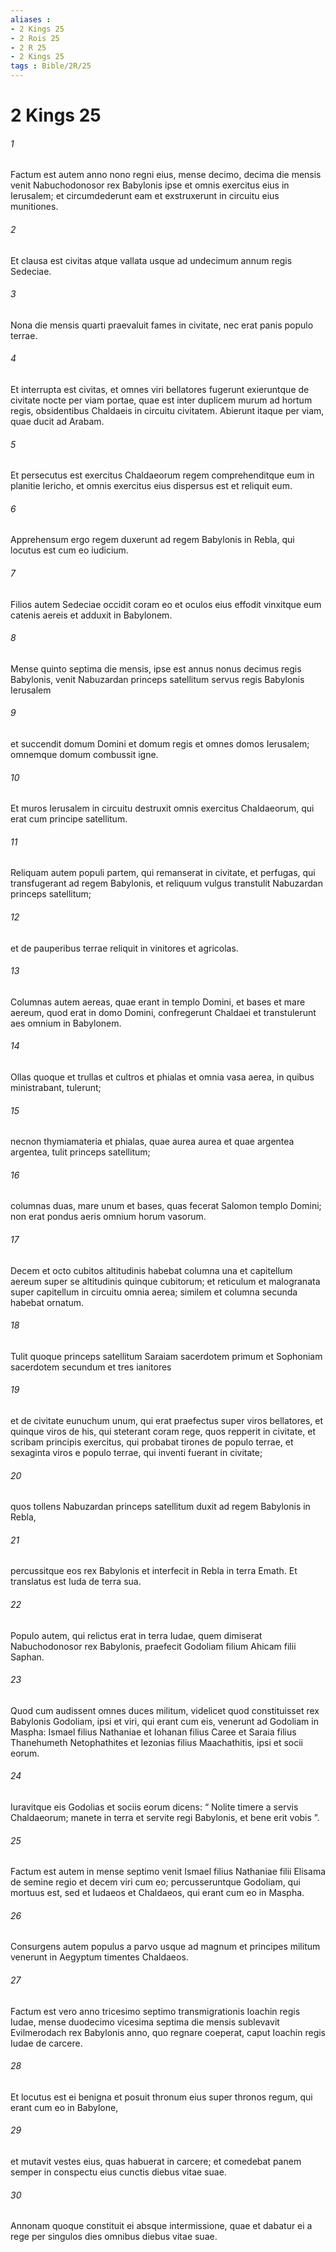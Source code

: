 ```yaml
---
aliases : 
- 2 Kings 25
- 2 Rois 25
- 2 R 25
- 2 Kings 25
tags : Bible/2R/25
---
```


# 2 Kings 25

###### 1
Factum est autem anno nono regni eius, mense decimo, decima die mensis venit Nabuchodonosor rex Babylonis ipse et omnis exercitus eius in Ierusalem; et circumdederunt eam et exstruxerunt in circuitu eius munitiones. 
###### 2
Et clausa est civitas atque vallata usque ad undecimum annum regis Sedeciae. 
###### 3
Nona die mensis quarti praevaluit fames in civitate, nec erat panis populo terrae. 
###### 4
Et interrupta est civitas, et omnes viri bellatores fugerunt exieruntque de civitate nocte per viam portae, quae est inter duplicem murum ad hortum regis, obsidentibus Chaldaeis in circuitu civitatem. Abierunt itaque per viam, quae ducit ad Arabam. 
###### 5
Et persecutus est exercitus Chaldaeorum regem comprehenditque eum in planitie Iericho, et omnis exercitus eius dispersus est et reliquit eum. 
###### 6
Apprehensum ergo regem duxerunt ad regem Babylonis in Rebla, qui locutus est cum eo iudicium. 
###### 7
Filios autem Sedeciae occidit coram eo et oculos eius effodit vinxitque eum catenis aereis et adduxit in Babylonem.
###### 8
Mense quinto septima die mensis, ipse est annus nonus decimus regis Babylonis, venit Nabuzardan princeps satellitum servus regis Babylonis Ierusalem 
###### 9
et succendit domum Domini et domum regis et omnes domos Ierusalem; omnemque domum combussit igne. 
###### 10
Et muros Ierusalem in circuitu destruxit omnis exercitus Chaldaeorum, qui erat cum principe satellitum. 
###### 11
Reliquam autem populi partem, qui remanserat in civitate, et perfugas, qui transfugerant ad regem Babylonis, et reliquum vulgus transtulit Nabuzardan princeps satellitum; 
###### 12
et de pauperibus terrae reliquit in vinitores et agricolas. 
###### 13
Columnas autem aereas, quae erant in templo Domini, et bases et mare aereum, quod erat in domo Domini, confregerunt Chaldaei et transtulerunt aes omnium in Babylonem. 
###### 14
Ollas quoque et trullas et cultros et phialas et omnia vasa aerea, in quibus ministrabant, tulerunt; 
###### 15
necnon thymiamateria et phialas, quae aurea aurea et quae argentea argentea, tulit princeps satellitum; 
###### 16
columnas duas, mare unum et bases, quas fecerat Salomon templo Domini; non erat pondus aeris omnium horum vasorum. 
###### 17
Decem et octo cubitos altitudinis habebat columna una et capitellum aereum super se altitudinis quinque cubitorum; et reticulum et malogranata super capitellum in circuitu omnia aerea; similem et columna secunda habebat ornatum.
###### 18
Tulit quoque princeps satellitum Saraiam sacerdotem primum et Sophoniam sacerdotem secundum et tres ianitores 
###### 19
et de civitate eunuchum unum, qui erat praefectus super viros bellatores, et quinque viros de his, qui steterant coram rege, quos repperit in civitate, et scribam principis exercitus, qui probabat tirones de populo terrae, et sexaginta viros e populo terrae, qui inventi fuerant in civitate; 
###### 20
quos tollens Nabuzardan princeps satellitum duxit ad regem Babylonis in Rebla, 
###### 21
percussitque eos rex Babylonis et interfecit in Rebla in terra Emath. Et translatus est Iuda de terra sua.
###### 22
Populo autem, qui relictus erat in terra Iudae, quem dimiserat Nabuchodonosor rex Babylonis, praefecit Godoliam filium Ahicam filii Saphan. 
###### 23
Quod cum audissent omnes duces militum, videlicet quod constituisset rex Babylonis Godoliam, ipsi et viri, qui erant cum eis, venerunt ad Godoliam in Maspha: Ismael filius Nathaniae et Iohanan filius Caree et Saraia filius Thanehumeth Netophathites et Iezonias filius Maachathitis, ipsi et socii eorum. 
###### 24
Iuravitque eis Godolias et sociis eorum dicens: “ Nolite timere a servis Chaldaeorum; manete in terra et servite regi Babylonis, et bene erit vobis ”.
###### 25
Factum est autem in mense septimo venit Ismael filius Nathaniae filii Elisama de semine regio et decem viri cum eo; percusseruntque Godoliam, qui mortuus est, sed et Iudaeos et Chaldaeos, qui erant cum eo in Maspha. 
###### 26
Consurgens autem populus a parvo usque ad magnum et principes militum venerunt in Aegyptum timentes Chaldaeos.
###### 27
Factum est vero anno tricesimo septimo transmigrationis Ioachin regis Iudae, mense duodecimo vicesima septima die mensis sublevavit Evilmerodach rex Babylonis anno, quo regnare coeperat, caput Ioachin regis Iudae de carcere. 
###### 28
Et locutus est ei benigna et posuit thronum eius super thronos regum, qui erant cum eo in Babylone, 
###### 29
et mutavit vestes eius, quas habuerat in carcere; et comedebat panem semper in conspectu eius cunctis diebus vitae suae. 
###### 30
Annonam quoque constituit ei absque intermissione, quae et dabatur ei a rege per singulos dies omnibus diebus vitae suae.
